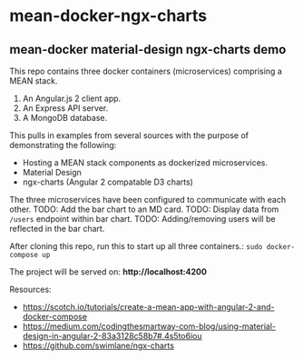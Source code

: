 # mean-docker-ngx-charts
<h2>mean-docker material-design ngx-charts demo</h2>

This repo contains three docker containers (microservices) comprising a MEAN stack.
  1) An Angular.js 2 client app.
  2) An Express API server.
  3) A MongoDB database.

This pulls in examples from several sources with the purpose of demonstrating the following:
  - Hosting a MEAN stack components as dockerized microservices.
  - Material Design
  - ngx-charts (Angular 2 compatable D3 charts)

The three microservices have been configured to communicate with each other.
TODO: Add the bar chart to an MD card.
TODO: Display data from `/users` endpoint within bar chart.
TODO: Adding/removing users will be reflected in the bar chart.

After cloning this repo, run this to start up all three containers.:
`sudo docker-compose up`

The project will be served on: **http://localhost:4200**

Resources:
  - https://scotch.io/tutorials/create-a-mean-app-with-angular-2-and-docker-compose
  - https://medium.com/codingthesmartway-com-blog/using-material-design-in-angular-2-83a3128c58b7#.4s5to6iou
  - https://github.com/swimlane/ngx-charts
